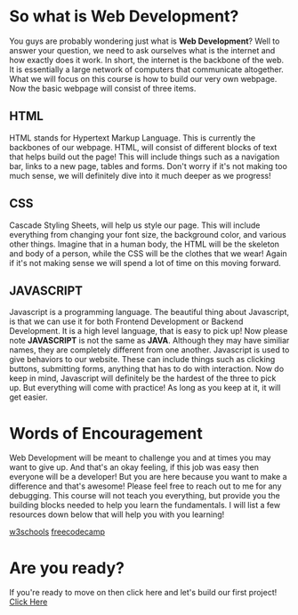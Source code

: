 # So what is Web Development?
You guys are probably wondering just what is **Web Development**? Well to answer your question, we need to ask ourselves what is the internet and how exactly does it work.
In short, the internet is the backbone of the web. It is essentially a large network of computers that communicate altogether. What we will focus on this course is how to build our very own webpage. Now the basic webpage will consist of three items.

## HTML
HTML stands for Hypertext Markup Language. This is currently the backbones of our webpage. HTML, will consist of different blocks of text that helps build out the page! This will include things such as a navigation bar, links to a new page, tables and forms. Don't worry if it's not making too much sense, we will definitely dive into it much deeper as we progress!

## CSS
Cascade Styling Sheets, will help us style our page. This will include everything from changing your font size, the background color, and various other things. Imagine that in a human body, the HTML will be the skeleton and body of a person, while the CSS will be the clothes that we wear! Again if it's not making sense we will spend a lot of time on this moving forward.

## JAVASCRIPT
Javascript is a programming language. The beautiful thing about Javascript, is that we can use it for both Frontend Development or Backend Development. It is a high level language, that is easy to pick up! Now please note **JAVASCRIPT** is not the same as **JAVA**. Although they may have similiar names, they are completely different from one another. Javascript is used to give behaviors to our website. These can include things such as clicking buttons, submitting forms, anything that has to do with interaction. Now do keep in mind, Javascript will definitely be the hardest of the three to pick up. But everything will come with practice! As long as you keep at it, it will get easier.

# Words of Encouragement 
Web Development will be meant to challenge you and at times you may want to give up. And that's an okay feeling, if this job was easy then everyone will be a developer! But you are here because you want to make a difference and that's awesome! Please feel free to reach out to me for any debugging. This course will not teach you everything, but provide you the building blocks needed to help you learn the fundamentals. I will list a few resources down below that will help you with you learning!

[w3schools](https://www.w3schools.com/)
[freecodecamp](https://www.freecodecamp.org/)

# Are you ready?
If you're ready to move on then click here and let's build our first project!
[Click Here](https://github.com/Kaeriv93/WebDevelopment/blob/main/Day1/Intro-To-HTML.md)